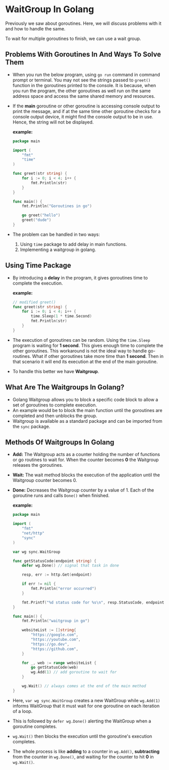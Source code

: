 # WaitGroup In Golang

Previously we saw about goroutines. Here, we will discuss problems with it and how to handle the same.

To wait for multiple goroutines to finish, we can use a wait group.


## Problems With Goroutines In And Ways To Solve Them

* When you run the below program, using `go run` command in command prompt or terminal. You may not see the strings passed to `greet()` function in the goroutines printed to the console. It is because, when you run the program, the other goroutines as well run on the same address space and access the same shared memory and resources.
* If the **main** goroutine or other goroutine is accessing console output to print the message, and if at the same time other goroutine checks for a console output device, it might find the console output to be in use. Hence, the string will not be displayed.

    **example:**
    ```go
    package main

    import (
        "fmt"
        "time"
    )

    func greet(str string) {
        for i := 0; i < 4; i++ {
            fmt.Println(str)
        }
    }

    func main() {
        fmt.Println("Goroutines in go")

        go greet("hello")
        greet("dude")
    }
    ```

* The problem can be handled in two ways:
    1. Using `time` package to add delay in main functions.
    2. Implementing a waitgroup in golang.


## Using Time Package

* By introducing a **delay** in the program, it gives goroutines time to complete the execution.

    **example:**
    ```go
    // modified greet()
    func greet(str string) {
        for i := 0; i < 4; i++ {
            time.Sleep(1 * time.Second)
            fmt.Println(str)
        }
    }
    ```

* The execution of goroutines can be random. Using the `time.Sleep` program is waiting for **1 second**. This gives enough time to complete the other goroutines. This workaround is not the ideal way to handle go-routines. What if other goroutines take more time than **1 second**. Then in that scenario it will end its execution at the end of the main goroutine.
* To handle this better we have **Waitgroup**.


## What Are The Waitgroups In Golang?

* Golang Waitgroup allows you to block a specific code block to allow a set of goroutines to complete execution.
* An example would be to block the main function until the goroutines are completed and then unblocks the group.
* Waitgroup is available as a standard package and can be imported from the `sync` package.

## Methods Of Waitgroups In Golang

* **Add:** The Waitgroup acts as a counter holding the number of functions or go routines to wait for. When the counter becomes **0** the Waitgroup releases the goroutines. 
* **Wait:** The wait method blocks the execution of the application until the Waitgroup counter becomes 0.
* **Done:** Decreases the Waitgroup counter by a value of 1. Each of the goroutine runs and calls `Done()` when finished.

    **example:**
    ```go
    package main

    import (
        "fmt"
        "net/http"
        "sync"
    )

    var wg sync.WaitGroup

    func getStatusCode(endpoint string) {
        defer wg.Done() // signal that task in done

        resp, err := http.Get(endpoint)

        if err != nil {
            fmt.Println("error occurred")
        }

        fmt.Printf("%d status code for %s\n", resp.StatusCode, endpoint)
    }

    func main() {
        fmt.Println("waitgroup in go")

        websiteList := []string{
            "https://google.com",
            "https://youtube.com",
            "https://go.dev",
            "https://github.com",
        }

        for _, web := range websiteList {
            go getStatusCode(web)
            wg.Add(1) // add goroutine to wait for
        }

        wg.Wait() // always comes at the end of the main method
    }
    ```

* Here, `var wg sync.WaitGroup` creates a new WaitGroup while `wg.Add(1)` informs WaitGroup that it must wait for one goroutine on each iteration of a loop.
* This is followed by `defer wg.Done()` alerting the WaitGroup when a goroutine completes.
* `wg.Wait()` then blocks the execution until the goroutine's execution completes.
* The whole process is like **adding** to a counter in `wg.Add()`, **subtracting** from the counter in `wg.Done()`, and waiting for the counter to hit **0** in `wg.Wait()`.